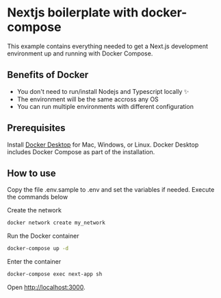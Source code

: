 # Nextjs boilerplate with docker-compose

This example contains everything needed to get a Next.js development environment up and running with Docker Compose.

## Benefits of Docker

- You don't need to run/install Nodejs and Typescript locally ✨
- The environment will be the same accross any OS 
- You can run multiple environments with different configuration

## Prerequisites

Install [Docker Desktop](https://docs.docker.com/get-docker) for Mac, Windows, or Linux. Docker Desktop includes Docker Compose as part of the installation.

## How to use

Copy the file .env.sample to .env and set the variables if needed.
Execute the commands below

Create the network
```bash
docker network create my_network
```

Run the Docker container
```bash
docker-compose up -d
```

Enter the container
```bash
docker-compose exec next-app sh
```


Open [http://localhost:3000](http://localhost:3000).


